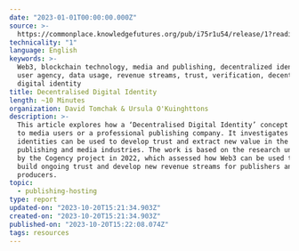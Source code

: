 ```yaml
---
date: "2023-01-01T00:00:00.000Z"
source: >-
  https://commonplace.knowledgefutures.org/pub/i75r1u54/release/1?readingCollection=54d28214
technicality: "1"
language: English
keywords: >-
  Web3, blockchain technology, media and publishing, decentralized identities,
  user agency, data usage, revenue streams, trust, verification, decentralized
  digital identity
title: Decentralised Digital Identity
length: ~10 Minutes
organization: David Tomchak & Ursula O'Kuinghttons
description: >-
  This article explores how a ‘Decentralised Digital Identity’ concept applies
  to media users or a professional publishing company. It investigates how these
  identities can be used to develop trust and extract new value in the
  publishing and media industries. The work is based on the research undertaken
  by the Cogency project in 2022, which assessed how Web3 can be used to help
  build ongoing trust and develop new revenue streams for publishers and content
  producers.
topic:
  - publishing-hosting
type: report
updated-on: "2023-10-20T15:21:34.903Z"
created-on: "2023-10-20T15:21:34.903Z"
published-on: "2023-10-20T15:22:08.074Z"
tags: resources
---
```

